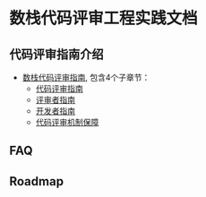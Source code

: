 # 数栈代码评审工程实践文档

## 代码评审指南介绍

* [数栈代码评审指南](review/index.md), 包含4个子章节：
  * [代码评审指南](review/codeReview/index.md)
  * [评审者指南](review/reviewer/index.md)
  * [开发者指南](review/owner/index.md)
  * [代码评审机制保障](review/mechanism/index.md)

## FAQ

## Roadmap
